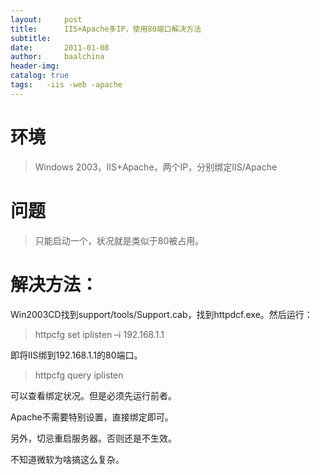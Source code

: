 ```yaml
---
layout:     post
title:      IIS+Apache多IP，使用80端口解决方法
subtitle:   
date:       2011-01-08
author:     baalchina
header-img:
catalog: true
tags:	-iis -web -apache
---
```


# 环境
> Windows 2003，IIS+Apache，两个IP，分别绑定IIS/Apache

# 问题
> 只能启动一个，状况就是类似于80被占用。



# 解决方法：

Win2003CD找到support/tools/Support.cab，找到httpdcf.exe。然后运行：


  > httpcfg set iplisten –i 192.168.1.1  

即将IIS绑到192.168.1.1的80端口。
  > httpcfg query iplisten  

可以查看绑定状况。但是必须先运行前者。

Apache不需要特别设置，直接绑定即可。


另外，切忌重启服务器。否则还是不生效。

不知道微软为啥搞这么复杂。
